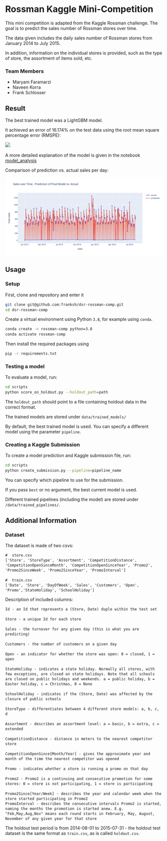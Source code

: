 # Rossman Kaggle Mini-Competition

This mini competition is adapted from the Kaggle Rossman challenge.
The goal is to predict the sales number of Rossman stores over time.

The data given includes the daily sales number of Rossman stores
from January 2014 to July 2015.

In addition, information on the individual stores is provided,
such as the type of store, the assortment of items sold, etc.

### Team Members

- Maryam Faramarzi
- Naveen Korra
- Frank Schlosser

## Result

The best trained model was a LightGBM model.

It achieved an error of 16.174% on the test data
using the root mean square percentage error (RMSPE):

![](./assets/rmspe.png)

A more detailed explanation of the model is given in the notebook
[model_analysis](notebooks/model_explanation.ipynb)

Comparison of prediction vs. actual sales per day:

![](./data/results.png)

## Usage

### Setup

First, clone and repository and enter it

```bash
git clone git@github.com:franksh/dsr-rossman-comp.git
cd dsr-rossman-comp
```

Create a virtual environment using Python `3.8`, for example using `conda`.

```bash
conda create -n rossman-comp python=3.8
conda activate rossman-comp
```

Then install the required packages using

```bash
pip -r requirements.txt
```

### Testing a model

To evaluate a model, run:

```bash
cd scripts
python score_on_holdout.py --holdout_path=path
```

The `holdout_path` should point to a file
containing holdout data in the correct format.

The trained models are stored under `data/trained_models/`

By default, the best trained model is used. You can
specify a different model using the parameter `pipeline`.

### Creating a Kaggle Submission

To create a model prediction and Kaggle submission file, run:

```bash
cd scripts
python create_submission.py --pipeline=pipeline_name
```

You can specify which pipeline to use for the submission.

If you pass `best` or no argument, the best current
model is used.

Different trained pipelines (including the model)
are stored under `/data/trained_pipelines/`.

## Additional Information

### Dataset

The dataset is made of two csvs:

```
#  store.csv
['Store', 'StoreType', 'Assortment', 'CompetitionDistance', 'CompetitionOpenSinceMonth', 'CompetitionOpenSinceYear', 'Promo2', 'Promo2SinceWeek', 'Promo2SinceYear', 'PromoInterval']

#  train.csv
['Date', 'Store', 'DayOfWeek', 'Sales', 'Customers', 'Open', 'Promo','StateHoliday', 'SchoolHoliday']
```

Description of included columns:

```
Id - an Id that represents a (Store, Date) duple within the test set

Store - a unique Id for each store

Sales - the turnover for any given day (this is what you are predicting)

Customers - the number of customers on a given day

Open - an indicator for whether the store was open: 0 = closed, 1 = open

StateHoliday - indicates a state holiday. Normally all stores, with few exceptions, are closed on state holidays. Note that all schools are closed on public holidays and weekends. a = public holiday, b = Easter holiday, c = Christmas, 0 = None

SchoolHoliday - indicates if the (Store, Date) was affected by the closure of public schools

StoreType - differentiates between 4 different store models: a, b, c, d

Assortment - describes an assortment level: a = basic, b = extra, c = extended

CompetitionDistance - distance in meters to the nearest competitor store

CompetitionOpenSince[Month/Year] - gives the approximate year and month of the time the nearest competitor was opened

Promo - indicates whether a store is running a promo on that day

Promo2 - Promo2 is a continuing and consecutive promotion for some stores: 0 = store is not participating, 1 = store is participating

Promo2Since[Year/Week] - describes the year and calendar week when the store started participating in Promo2
PromoInterval - describes the consecutive intervals Promo2 is started, naming the months the promotion is started anew. E.g. "Feb,May,Aug,Nov" means each round starts in February, May, August, November of any given year for that store
```

The holdout test period is from 2014-08-01 to 2015-07-31 - the holdout test dataset is the same format as `train.csv`, as is called `holdout.csv`.
